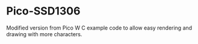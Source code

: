 # Pico-SSD1306
Modified version from Pico W C example code to allow easy rendering and drawing with more characters.
